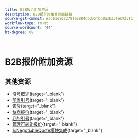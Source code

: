 ```yaml
---
title: B2B报价附加资源
description: B2B报价的相关页面链接
source-git-commit: eac61e862279fe0884db305fbb0a3b33feb035f1
workflow-type: tm+mt
source-wordcount: '44'
ht-degree: 0%

---
```


# B2B报价附加资源

## 其他资源

- [引号概述](https://experienceleague.adobe.com/docs/commerce-admin/b2b/quotes/quotes.html){target="_blank"}
- [配置引号](https://experienceleague.adobe.com/docs/commerce-admin/b2b/quotes/configure-quotes.html){target="_blank"}
- [询价](https://experienceleague.adobe.com/docs/commerce-admin/b2b/quotes/quote-request.html){target="_blank"}
- [协商报价](https://experienceleague.adobe.com/docs/commerce-admin/b2b/quotes/quote-price-negotiation.html){target="_blank"}
- [我的引号](https://experienceleague.adobe.com/docs/commerce-admin/b2b/quotes/account-dashboard-my-quotes.html){target="_blank"}
- [管理可转让报价](https://developer.adobe.com/commerce/webapi/rest/b2b/negotiable-manage/){target="_blank"}
- [与NegotiableQuote模块集成](https://developer.adobe.com/commerce/webapi/rest/b2b/negotiable-quote/){target="_blank"}
